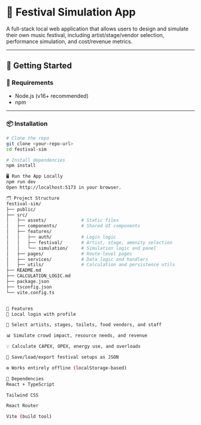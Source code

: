 # 🎪 Festival Simulation App

A full-stack local web application that allows users to design and simulate their own music festival, including artist/stage/vendor selection, performance simulation, and cost/revenue metrics.

---

## 🚀 Getting Started

### 🔧 Requirements

- Node.js (v16+ recommended)
- npm

---

### 📦 Installation

```bash
# Clone the repo
git clone <your-repo-url>
cd festival-sim

# Install dependencies
npm install

🖥️ Run the App Locally
npm run dev
Open http://localhost:5173 in your browser.

🗂️ Project Structure
festival-sim/
├── public/
├── src/
│   ├── assets/             # Static files
│   ├── components/         # Shared UI components
│   ├── features/
│   │   ├── auth/           # Login logic
│   │   ├── festival/       # Artist, stage, amenity selection
│   │   └── simulation/     # Simulation logic and panel
│   ├── pages/              # Route-level pages
│   ├── services/           # Data logic and handlers
│   ├── utils/              # Calculation and persistence utils
├── README.md
├── CALCULATION_LOGIC.md
├── package.json
├── tsconfig.json
└── vite.config.ts


🧪 Features
🧍 Local login with profile

🎵 Select artists, stages, toilets, food vendors, and staff

📊 Simulate crowd impact, resource needs, and revenue

💡 Calculate CAPEX, OPEX, energy use, and overloads

💾 Save/load/export festival setups as JSON

⚙️ Works entirely offline (localStorage-based)

📁 Dependencies
React + TypeScript

Tailwind CSS

React Router

Vite (build tool)